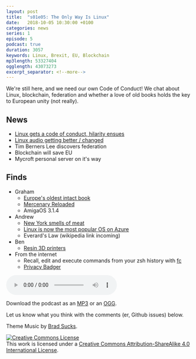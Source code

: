 ```yaml
---
layout: post
title:  "s01e05: The Only Way Is Linux"
date:   2018-10-05 10:30:00 +0100
categories: news
series: 1
episode: 5
podcast: true
duration: 3057
keywords: Linux, Brexit, EU, Blockchain
mp3length: 53327404
ogglength: 43073273
excerpt_separator: <!--more-->
---
```


We're still here, and we need our own Code of Conduct! We chat about Linux, blockchain, federation and whether a love of old books holds the key to European unity (not really).

<!--more-->

## News
* [Linux gets a code of conduct, hilarity ensues](https://linux.slashdot.org/story/18/09/27/1529236/linus-torvalds-on-linuxs-code-of-conduct)
* [Linux audio getting better / changed](https://blogs.gnome.org/uraeus/2018/09/24/getting-the-team-together-to-revolutionize-linux-audio/)
* Tim Berners Lee discovers federation
* Blockchain will save EU
* Mycroft personal server on it's way

## Finds
* Graham
  * [Europe's oldest intact book](http://www.openculture.com/2018/09/europes-oldest-intact-book-preserved-found-coffin-saint.html)
  * [Mercenary Reloaded](http://mercenary.eversberg.eu/)
  * AmigaOS 3.1.4
* Andrew 
  * [New York smells of meat](https://cityroom.blogs.nytimes.com/2011/04/01/what-does-new-york-smell-like-to-you/)
  * [Linux is now the most popular OS on Azure](https://linux.slashdot.org/story/18/09/27/209211/linux-now-dominates-azure)
  * Everard's Law (wikipedia link incoming)
* Ben
  * [Resin 3D printers](https://en.wikipedia.org/wiki/Stereolithography)
* From the internet
  * Recall, edit and execute commands from your zsh history with [fc](https://www-s.acm.illinois.edu/workshops/zsh/history/fc.html)
  * [Privacy Badger](https://www.eff.org/privacybadger)
  
<audio controls>
  <source src="http://bugreport.co.uk/assets/bugreport_s1e5.ogg" type="audio/ogg">
  <source src="http://bugreport.co.uk/assets/bugreport_s1e5.mp3" type="audio/mpeg">
</audio>

Download the podcast as an [MP3](http://bugreport.co.uk/assets/bugreport_s1e5.mp3) or an [OGG](http://bugreport.co.uk/assets/bugreport_s1e5.ogg).

Let us know what you think with the comments (er, Github issues) below.

Theme Music by [Brad Sucks](http://www.bradsucks.net/).

<a rel="license" href="http://creativecommons.org/licenses/by-sa/4.0/"><img alt="Creative Commons License" style="border-width:0" src="https://i.creativecommons.org/l/by-sa/4.0/88x31.png" /></a><br />This work is licensed under a <a rel="license"  href="http://creativecommons.org/licenses/by-sa/4.0/">Creative Commons Attribution-ShareAlike 4.0 International License</a>.
